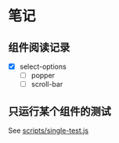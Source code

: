 # 笔记

## 组件阅读记录
- [x] select-options
  - [ ] popper
  - [ ] scroll-bar

## 只运行某个组件的测试
See [scripts/single-test.js](scripts/single-test.js)